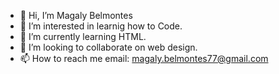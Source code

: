 - 👋 Hi, I’m Magaly Belmontes 
- 👀 I’m interested in learnig how to Code. 
- 🌱 I’m currently learning HTML.  
- 💞️ I’m looking to collaborate on web design. 
- 📫 How to reach me email: magaly.belmontes77@gmail.com 

<!---
mbelmontes7/mbelmontes7 is a ✨ special ✨ repository because its `README.md` (this file) appears on your GitHub profile.
You can click the Preview link to take a look at your changes.
--->
